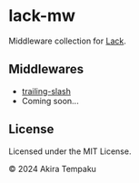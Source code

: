 # lack-mw

Middleware collection for [Lack](https://github.com/fukamachi/lack).

## Middlewares

- [trailing-slash](/docs/trailing-slash.md)
- Coming soon...

## License

Licensed under the MIT License.

© 2024 Akira Tempaku
